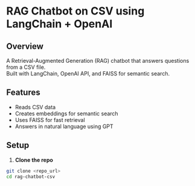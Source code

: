 # RAG Chatbot on CSV using LangChain + OpenAI

## Overview
A Retrieval-Augmented Generation (RAG) chatbot that answers questions from a CSV file.  
Built with LangChain, OpenAI API, and FAISS for semantic search.

## Features
- Reads CSV data
- Creates embeddings for semantic search
- Uses FAISS for fast retrieval
- Answers in natural language using GPT

## Setup

1. **Clone the repo**
```bash
git clone <repo_url>
cd rag-chatbot-csv
